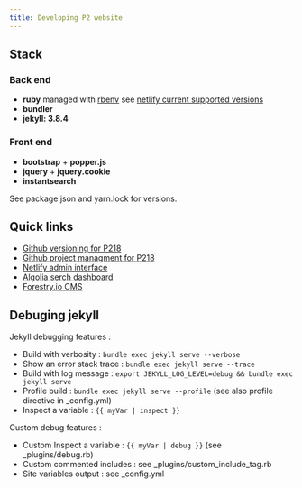 ```yaml
---
title: Developing P2 website
---
```


## Stack

### Back end
 - **ruby** managed with [rbenv](https://github.com/rbenv/rbenv)
   see [netlify current supported versions](https://www.netlify.com/docs/#ruby)
 - **bundler**
 - **jekyll: 3.8.4**

### Front end
 - **bootstrap** + **popper.js**
 - **jquery** + **jquery.cookie**
 - **instantsearch**

See package.json and yarn.lock for versions.

## Quick links

 - [Github versioning for P218](https://github.com/captaincoffee/p218)
 - [Github project managment for P218](https://github.com/captaincoffee/p218/projects/1)
 - [Netlify admin interface](https://app.netlify.com/sites/sad-goldberg-49fc15/overview)
 - [Algolia serch dashboard](https://www.algolia.com/apps/K3NGJZEZ95/dashboard)
 - [Forestry.io CMS](https://app.forestry.io/dashboard/)

## Debuging jekyll

Jekyll debugging features :

 - Build with verbosity : `bundle exec jekyll serve --verbose`
 - Show an error stack trace : `bundle exec jekyll serve --trace`
 - Build with log message : `export JEKYLL_LOG_LEVEL=debug && bundle exec jekyll serve`
 - Profile build : `bundle exec jekyll serve --profile` (see also profile directive in _config.yml)
 - Inspect a variable : `{{ myVar | inspect }}`

Custom debug features :

 - Custom Inspect a variable : `{{ myVar | debug }}` (see _plugins/debug.rb)
 - Custom commented includes : see _plugins/custom_include_tag.rb
 - Site variables output : see _config.yml

